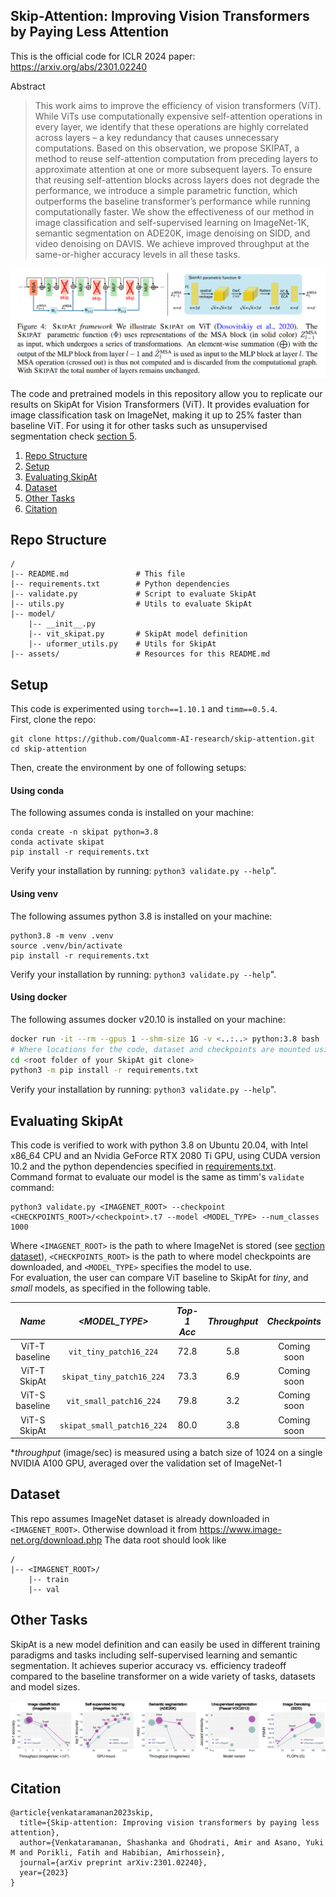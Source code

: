 ## Skip-Attention: Improving Vision Transformers by Paying Less Attention

This is the official code for ICLR 2024 paper: https://arxiv.org/abs/2301.02240

Abstract 
> This work aims to improve the efficiency of vision transformers (ViT). While ViTs use computationally expensive self-attention 
>operations in every layer, we identify that these operations are highly correlated 
>across layers – a key redundancy that causes unnecessary computations. Based on 
>this observation, we propose SKIPAT, a method to reuse self-attention computation 
>from preceding layers to approximate attention at one or more subsequent layers. 
>To ensure that reusing self-attention blocks across layers does not degrade the 
>performance, we introduce a simple parametric function, which outperforms the baseline transformer’s performance while running computationally faster. We show
the effectiveness of our method in image classification and self-supervised learning on ImageNet-1K, semantic segmentation on ADE20K, image denoising on SIDD, and
>video denoising on DAVIS. We achieve improved throughput at the same-or-higher accuracy levels in all these tasks.

![SkipAt Architecture](assets/skipat_arch.png)

The code and pretrained models in this repository allow you to replicate our results on SkipAt for Vision Transformers (ViT). It provides evaluation for image classification task on ImageNet, 
making it up to 25% faster than baseline ViT. For using it for other tasks such as unsupervised segmentation check [section 5](#other-tasks).

1. [Repo Structure](#repo-structure)
1. [Setup](#setup)
1. [Evaluating SkipAt](#evaluating-skipat)
1. [Dataset](#dataset)
1. [Other Tasks](#other-tasks)
1. [Citation](#citation)


## Repo Structure
````
/
|-- README.md               # This file
|-- requirements.txt        # Python dependencies
|-- validate.py             # Script to evaluate SkipAt
|-- utils.py                # Utils to evaluate SkipAt
|-- model/              
    |-- __init__.py
    |-- vit_skipat.py       # SkipAt model definition
    |-- uformer_utils.py    # Utils for SkipAt
|-- assets/                 # Resources for this README.md
````

## Setup
This code is experimented using `torch==1.10.1` and `timm==0.5.4`.\
First, clone the repo:
```
git clone https://github.com/Qualcomm-AI-research/skip-attention.git
cd skip-attention
```

Then, create the environment by one of following setups:

#### Using conda
The following assumes conda is installed on your machine:

```
conda create -n skipat python=3.8
conda activate skipat
pip install -r requirements.txt
```

Verify your installation by running: `python3 validate.py --help`".

#### Using venv 
The following assumes python 3.8 is installed on your machine:

```
python3.8 -m venv .venv
source .venv/bin/activate
pip install -r requirements.txt
```
Verify your installation by running: `python3 validate.py --help`".

#### Using docker
The following assumes docker v20.10 is installed on your machine:

```bash
docker run -it --rm --gpus 1 --shm-size 1G -v <..:..> python:3.8 bash
# Where locations for the code, dataset and checkpoints are mounted using `-v`.
cd <root folder of your SkipAt git clone>
python3 -m pip install -r requirements.txt
```
Verify your installation by running: `python3 validate.py --help`".


## Evaluating SkipAt
This code is verified to work with python 3.8 on Ubuntu 20.04, with Intel x86_64 CPU
and an Nvidia GeForce RTX 2080 Ti GPU, using CUDA version 10.2 and
the python dependencies specified in [requirements.txt](https://github.com/Qualcomm-AI-research/skip-attention/requirements.txt).\
Command format to evaluate our model is the same as timm's `validate` command:
```
python3 validate.py <IMAGENET_ROOT> --checkpoint <CHECKPOINTS_ROOT>/<checkpoint>.t7 --model <MODEL_TYPE> --num_classes 1000
```
Where `<IMAGENET_ROOT>` is the path to where ImageNet is stored (see [section dataset](#dataset)), `<CHECKPOINTS_ROOT>` is
the path to where model checkpoints are downloaded, and `<MODEL_TYPE>` specifies the model to use.\
For evaluation, the user can compare ViT baseline to SkipAt for *tiny*, and *small* models, 
as specified in the following table.


|    *Name*         |*<MODEL_TYPE>*|*Top-1 Acc*|*Throughput*|*Checkpoints*|
|:-------------:|:--------:|:----------:|:-----------:|:-----------:|
| ViT-T baseline |  `vit_tiny_patch16_224`      |   72.8   |  5.8   | Coming soon |
| ViT-T SkipAt  |   `skipat_tiny_patch16_224`   |   73.3  |   6.9   | Coming soon |
| ViT-S baseline |  `vit_small_patch16_224`      |   79.8   | 3.2   | Coming soon |
| ViT-S SkipAt  |   `skipat_small_patch16_224`   |   80.0  |  3.8   | Coming soon |



**throughput* (image/sec) is measured using a batch size of 1024 on a single NVIDIA A100 GPU, averaged over the validation set of ImageNet-1


## Dataset
This repo assumes ImageNet dataset is already downloaded in `<IMAGENET_ROOT>`. Otherwise download it from https://www.image-net.org/download.php
The data root should look like 
````
/
|-- <IMAGENET_ROOT>/              
    |-- train
    |-- val
````

## Other Tasks
SkipAt is a new model definition and can easily be used in different training paradigms and tasks including self-supervised learning and semantic segmentation. 
It achieves superior accuracy vs. efficiency tradeoff compared to the baseline transformer on a wide variety of tasks, datasets and model sizes.

![SkipAt Tasks](assets/skipat_tasks.png) 


## Citation

```
@article{venkataramanan2023skip,
  title={Skip-attention: Improving vision transformers by paying less attention},
  author={Venkataramanan, Shashanka and Ghodrati, Amir and Asano, Yuki M and Porikli, Fatih and Habibian, Amirhossein},
  journal={arXiv preprint arXiv:2301.02240},
  year={2023}
}
```
